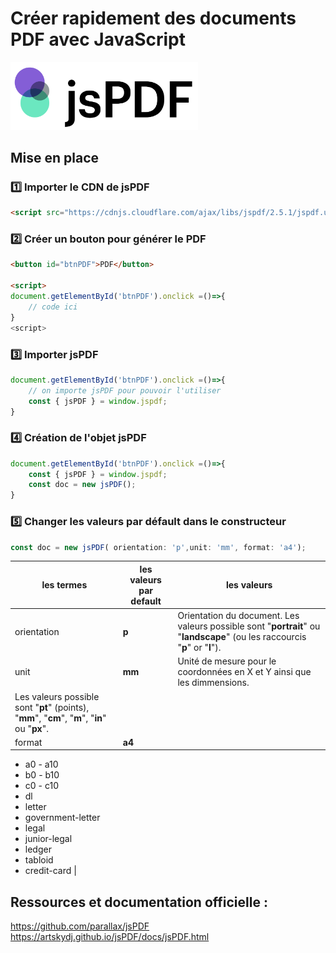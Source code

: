 # Créer rapidement des documents PDF avec JavaScript

<img src="./img/logo.png" width="300">

## Mise en place

### :one: Importer le CDN de jsPDF
```html
<script src="https://cdnjs.cloudflare.com/ajax/libs/jspdf/2.5.1/jspdf.umd.min.js"></script>
```

### :two: Créer un bouton pour générer le PDF
```html
<button id="btnPDF">PDF</button>

<script>
document.getElementById('btnPDF').onclick =()=>{
    // code ici
}
<script>
```

### :three: Importer jsPDF
```js
document.getElementById('btnPDF').onclick =()=>{
    // on importe jsPDF pour pouvoir l'utiliser
    const { jsPDF } = window.jspdf;
}
```

### :four: Création de l'objet jsPDF
```js
document.getElementById('btnPDF').onclick =()=>{
    const { jsPDF } = window.jspdf;
    const doc = new jsPDF();
}
```
### :five: Changer les valeurs par défault dans le constructeur
```js
const doc = new jsPDF( orientation: 'p',unit: 'mm', format: 'a4');
```
|les termes| les valeurs par default|les valeurs|
|---|---|---|
|orientation|**p**|Orientation du document. Les valeurs possible sont "**portrait**" ou "**landscape**" (ou les raccourcis "**p**" or "**l**").|
|unit| **mm**|Unité de mesure pour le coordonnées en X et Y ainsi que les dimmensions.
Les valeurs possible sont "**pt**" (points), "**mm**", "**cm**", "**m**", "**in**" ou "**px**".|
|format| **a4** | 
- a0 - a10
- b0 - b10
- c0 - c10
- dl
- letter
- government-letter
- legal
- junior-legal
- ledger
- tabloid
- credit-card
|

## Ressources et documentation officielle :
https://github.com/parallax/jsPDF
https://artskydj.github.io/jsPDF/docs/jsPDF.html
